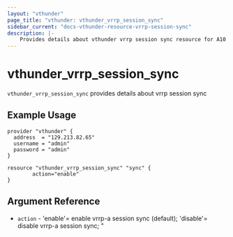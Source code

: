 ```yaml
---
layout: "vthunder"
page_title: "vthunder: vthunder_vrrp_session_sync"
sidebar_current: "docs-vthunder-resource-vrrp-session-sync"
description: |-
    Provides details about vthunder vrrp session sync resource for A10
---
```


# vthunder\_vrrp\_session\_sync

`vthunder_vrrp_session_sync` provides details about vrrp session sync
## Example Usage


```hcl
provider "vthunder" {
  address  = "129.213.82.65"
  username = "admin"
  password = "admin"
}

resource "vthunder_vrrp_session_sync" "sync" {
		action="enable"
}
```

## Argument Reference

* `action` - 'enable'= enable vrrp-a session sync (default); 'disable'= disable vrrp-a session sync; "


